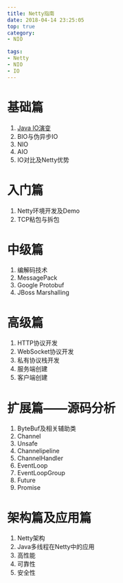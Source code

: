 ```yaml
---
title: Netty指南
date: 2018-04-14 23:25:05
top: true
category: 
- NIO

tags:
- Netty
- NIO
- IO
---
```


# 基础篇
1. [Java IO演变](/Netty指南——Java_IO演变/index.html)
2. BIO与伪异步IO
3. NIO
4. AIO
5. IO对比及Netty优势

# 入门篇
1. Netty环境开发及Demo
2. TCP粘包与拆包

# 中级篇
1. 编解码技术
2. MessagePack
3. Google Protobuf
4. JBoss Marshalling

# 高级篇
1. HTTP协议开发
2. WebSocket协议开发
3. 私有协议栈开发
4. 服务端创建
5. 客户端创建

# 扩展篇——源码分析
1. ByteBuf及相关辅助类
2. Channel
3. Unsafe
4. Channelipeline
5. ChannelHandler
6. EventLoop
7. EventLoopGroup
8. Future
9. Promise

# 架构篇及应用篇
1. Netty架构
2. Java多线程在Netty中的应用
3. 高性能
4. 可靠性
5. 安全性 
